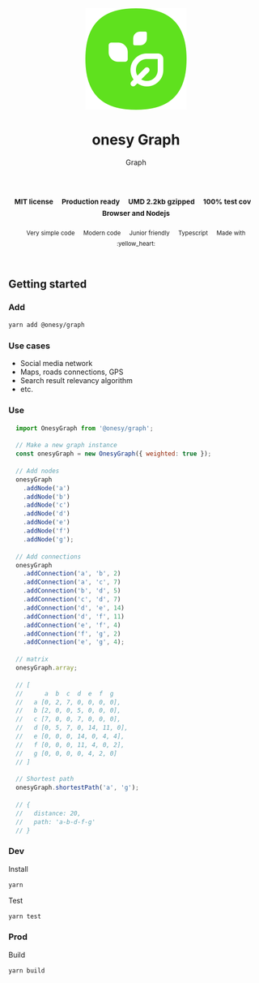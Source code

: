 
</br>
</br>

<p align='center'>
  <a target='_blank' rel='noopener noreferrer' href='#'>
    <img src='utils/images/logo.svg' alt='onesy logo' />
  </a>
</p>

<h1 align='center'>onesy Graph</h1>

<p align='center'>
  Graph
</p>

<br />

<h3 align='center'>
  <sub>MIT license&nbsp;&nbsp;&nbsp;&nbsp;</sub>
  <sub>Production ready&nbsp;&nbsp;&nbsp;&nbsp;</sub>
  <sub>UMD 2.2kb gzipped&nbsp;&nbsp;&nbsp;&nbsp;</sub>
  <sub>100% test cov&nbsp;&nbsp;&nbsp;&nbsp;</sub>
  <sub>Browser and Nodejs</sub>
</h3>

<p align='center'>
  <sub>Very simple code&nbsp;&nbsp;&nbsp;&nbsp;</sub>
  <sub>Modern code&nbsp;&nbsp;&nbsp;&nbsp;</sub>
  <sub>Junior friendly&nbsp;&nbsp;&nbsp;&nbsp;</sub>
  <sub>Typescript&nbsp;&nbsp;&nbsp;&nbsp;</sub>
  <sub>Made with :yellow_heart:</sub>
</p>

<br />

## Getting started

### Add

```sh
yarn add @onesy/graph
```

### Use cases
- Social media network
- Maps, roads connections, GPS
- Search result relevancy algorithm
- etc.

### Use

```javascript
  import OnesyGraph from '@onesy/graph';

  // Make a new graph instance
  const onesyGraph = new OnesyGraph({ weighted: true });

  // Add nodes
  onesyGraph
    .addNode('a')
    .addNode('b')
    .addNode('c')
    .addNode('d')
    .addNode('e')
    .addNode('f')
    .addNode('g');

  // Add connections
  onesyGraph
    .addConnection('a', 'b', 2)
    .addConnection('a', 'c', 7)
    .addConnection('b', 'd', 5)
    .addConnection('c', 'd', 7)
    .addConnection('d', 'e', 14)
    .addConnection('d', 'f', 11)
    .addConnection('e', 'f', 4)
    .addConnection('f', 'g', 2)
    .addConnection('e', 'g', 4);

  // matrix
  onesyGraph.array;

  // [
  //      a  b  c  d  e  f  g
  //   a [0, 2, 7, 0, 0, 0, 0],
  //   b [2, 0, 0, 5, 0, 0, 0],
  //   c [7, 0, 0, 7, 0, 0, 0],
  //   d [0, 5, 7, 0, 14, 11, 0],
  //   e [0, 0, 0, 14, 0, 4, 4],
  //   f [0, 0, 0, 11, 4, 0, 2],
  //   g [0, 0, 0, 0, 4, 2, 0]
  // ]

  // Shortest path
  onesyGraph.shortestPath('a', 'g');

  // {
  //   distance: 20,
  //   path: 'a-b-d-f-g'
  // }
```

### Dev

Install

```sh
yarn
```

Test

```sh
yarn test
```

### Prod

Build

```sh
yarn build
```
